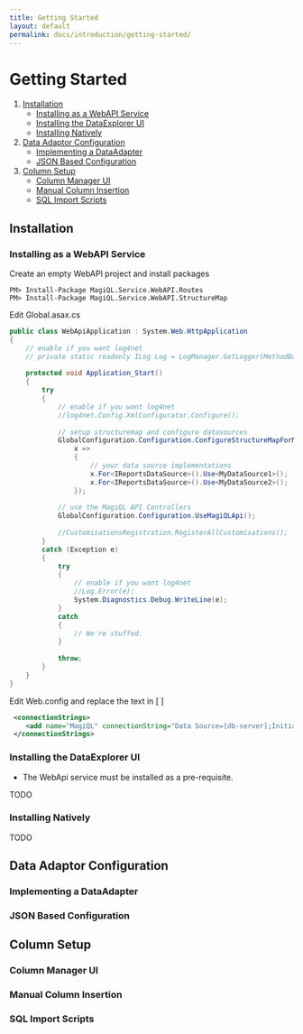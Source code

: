 ```yaml
---
title: Getting Started
layout: default 
permalink: docs/introduction/getting-started/
---
```


Getting Started
===

1. [Installation](#installation)
    - [Installing as a WebAPI Service](#installing-as-a-webapi-service)
    - [Installing the DataExplorer UI](#installing-the-dataexplorer-ui)
    - [Installing Natively](#installing-natively)
2. [Data Adaptor Configuration](#data-adaptor-configuration)
    - [Implementing a DataAdapter](#implementing-a-dataadapter)
    - [JSON Based Configuration](#json-based-configuration)
3. [Column Setup](#column-setup)
    - [Column Manager UI](#column-manager-ui)
    - [Manual Column Insertion](#manual-column-insertion)
    - [SQL Import Scripts](#sql-import-scripts)

## Installation

### Installing as a WebAPI Service

Create an empty WebAPI project and install packages

```
PM> Install-Package MagiQL.Service.WebAPI.Routes
PM> Install-Package MagiQL.Service.WebAPI.StructureMap
```

Edit Global.asax.cs

```c#
public class WebApiApplication : System.Web.HttpApplication
{
    // enable if you want log4net
    // private static readonly ILog Log = LogManager.GetLogger(MethodBase.GetCurrentMethod().DeclaringType);
                
    protected void Application_Start()
    { 
        try
        {
            // enable if you want log4net
            //log4net.Config.XmlConfigurator.Configure();  
    
            // setup structuremap and configure datasources
            GlobalConfiguration.Configuration.ConfigureStructureMapForMagiQL<WebApiApplication,NullLoggingProvider>(
                x =>
                {
                    // your data source implementations
                    x.For<IReportsDataSource>().Use<MyDataSource1>();
                    x.For<IReportsDataSource>().Use<MyDataSource2>(); 
                });
                        
            // use the MagiQL API Controllers
            GlobalConfiguration.Configuration.UseMagiQLApi();
    
            //CustomisationsRegistration.RegisterAllCustomisations();
        }
        catch (Exception e)
        {
            try
            {
                // enable if you want log4net
                //Log.Error(e);
                System.Diagnostics.Debug.WriteLine(e);
            }
            catch
            {
                // We're stuffed. 
            }
    
            throw;
        }
    }
}
```
  
Edit Web.config and replace the text  in [ ]

```xml
 <connectionStrings>
    <add name="MagiQL" connectionString="Data Source=[db-server];Initial Catalog=[db-name];Persist Security Info=True;User ID=[username];Password=[password]" providerName="System.Data.SqlClient" />
 </connectionStrings>
```
 


### Installing the DataExplorer UI
* The WebApi service must be installed as a pre-requisite.

TODO

### Installing Natively

TODO 
 
## Data Adaptor Configuration

### Implementing a DataAdapter

### JSON Based Configuration

## Column Setup

### Column Manager UI

### Manual Column Insertion

### SQL Import Scripts

